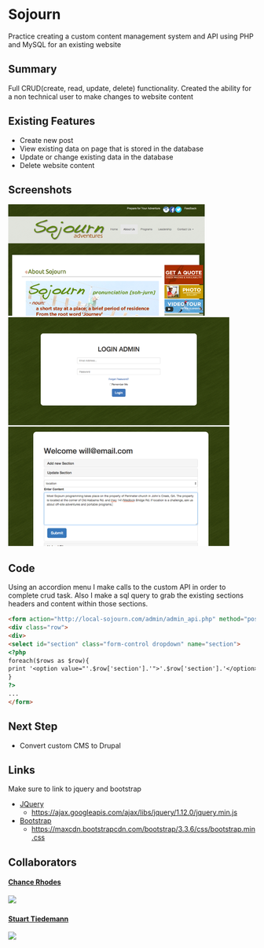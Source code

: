 # Sojourn
Practice creating a custom content management system and API using PHP and MySQL for an existing website 

## Summary
Full CRUD(create, read, update, delete) functionality.  Created the ability for a non technical user to make changes to website content

## Existing Features
* Create new post
* View existing data on page that is stored in the database
* Update or change existing data in the database
* Delete website content

## Screenshots
![](https://github.com/wkwyatt/sojourn/blob/gh-readme/gh-images/home.png)
![](https://github.com/wkwyatt/sojourn/blob/gh-readme/gh-images/login.png)
![](https://github.com/wkwyatt/sojourn/blob/gh-readme/gh-images/update.png)

## Code
Using an accordion menu I make calls to the custom API in order to complete crud task.  Also I make a sql query to grab the existing sections headers and content within those sections.
```html
<form action="http://local-sojourn.com/admin/admin_api.php" method="post">
<div class="row">
<div>
<select id="section" class="form-control dropdown" name="section">
<?php
foreach($rows as $row){
print '<option value="'.$row['section'].'">'.$row['section'].'</option>';
}
?>				
...
</form>
```
## Next Step
* Convert custom CMS to Drupal

## Links
Make sure to link to jquery and bootstrap
* [JQuery](https://developers.google.com/speed/libraries/)
	* https://ajax.googleapis.com/ajax/libs/jquery/1.12.0/jquery.min.js
* [Bootstrap](https://www.bootstrapcdn.com/)
	* https://maxcdn.bootstrapcdn.com/bootstrap/3.3.6/css/bootstrap.min.css

## Collaborators
#### [Chance Rhodes](https://github.com/chancer4)
![](https://avatars3.githubusercontent.com/u/15091296?v=3&s=192)

#### [Stuart Tiedemann](https://github.com/stuarttiedemann)
![](https://avatars0.githubusercontent.com/u/13318872?v=3&s=192)


